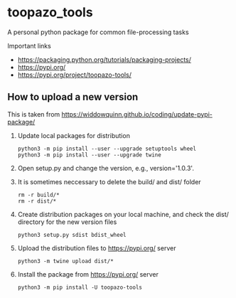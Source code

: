 # toopazo_tools
A personal python package for common file-processing tasks

Important links
- https://packaging.python.org/tutorials/packaging-projects/
- https://pypi.org/
- https://pypi.org/project/toopazo-tools/

## How to upload a new version
This is taken from https://widdowquinn.github.io/coding/update-pypi-package/

1. Update local packages for distribution
    ```
    python3 -m pip install --user --upgrade setuptools wheel
    python3 -m pip install --user --upgrade twine 
    ```
2. Open setup.py and change the version, e.g., version='1.0.3'.

3. It is sometimes neccessary to delete the build/ and dist/ folder
    ```
    rm -r build/*
    rm -r dist/*
    ```
4. Create distribution packages on your local machine, and check
the dist/ directory for the new version files
    ```
    python3 setup.py sdist bdist_wheel
    ```
5. Upload the distribution files to https://pypi.org/ server
    ```
    python3 -m twine upload dist/*
    ```
6. Install the package from https://pypi.org/ server
    ```
    python3 -m pip install -U toopazo-tools
    ```




